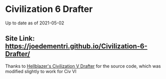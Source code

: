 # Civilization 6 Drafter

Up to date as of 2021-05-02

## Site Link: https://joedementri.github.io/Civilization-6-Drafter/

Thanks to [Hellblazer's Civilization V Drafter](https://github.com/HellBlazer-TV/HellBlazer-TV.github.io) for the source code, which was modified slightly to work for Civ VI
